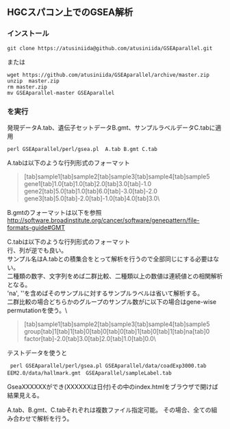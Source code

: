 ## HGCスパコン上でのGSEA解析
### インストール

```
git clone https://atusiniida@github.com/atusiniida/GSEAparallel.git
```

または

```
wget https://github.com/atusiniida/GSEAparallel/archive/master.zip
unzip  master.zip
rm master.zip
mv GSEAparallel-master GSEAparallel
```

### を実行
発現データA.tab、遺伝子セットデータB.gmt、サンプルラベルデータC.tabに適用
```
perl GSEAparallel/perl/gsea.pl  A.tab B.gmt C.tab
```
A.tabは以下のような行列形式のフォーマット
>[tab]sample1[tab]sample2[tab]sample3[tab]sample4[tab]sample5\
gene1[tab]1.0[tab]1.0[tab]2.0[tab]3.0[tab]-1.0\
gene2[tab]5.0[tab]1.0[tab]6.0[tab]-3.0[tab]-2.0\
gene3[tab]5.0[tab]-2.0[tab]-1.0[tab]4.0[tab]3.0\

B.gmtのフォーマットは以下を参照
http://software.broadinstitute.org/cancer/software/genepattern/file-formats-guide#GMT

C.tabは以下のような行列形式のフォーマット\
行、列が逆でも良い。\
サンプル名はA.tabとの積集合をとって解析を行うので全部同じにする必要はない。\
二種類の数字、文字列をめば二群比較、二種類以上の数値は連続値との相関解析となる。\
'na', ''を含めばそのサンプルに対するサンプルラベルは省いて解析する。\
二群比較の場合どちらかのグループのサンプル数がに以下の場合はgene-wise permutationを使う。\

>[tab]sample1[tab]sample2[tab]sample3[tab]sample4[tab]sample5\
group[tab]1[tab]1[tab]0[tab]0[tab]0[tab]1[tab]0[tab]1[tab]na[tab]0\
factor[tab]-2.0[tab]3.0[tab]2.0[tab]1.0[tab]0.0\


テストデータを使うと
```
 perl GSEAparallel/perl/gsea.pl GSEAparallel/data/coadExp3000.tab  EEM2.0/data/hallmark.gmt　GSEAparallel/sampleLabel.tab
```
GseaXXXXXXができ(XXXXXXは日付)その中のindex.htmlをブラウザで開けば結果見える。

A.tab、B.gmt、C.tabそれぞれは複数ファイル指定可能。
その場合、全ての組み合わせで解析を行う。
